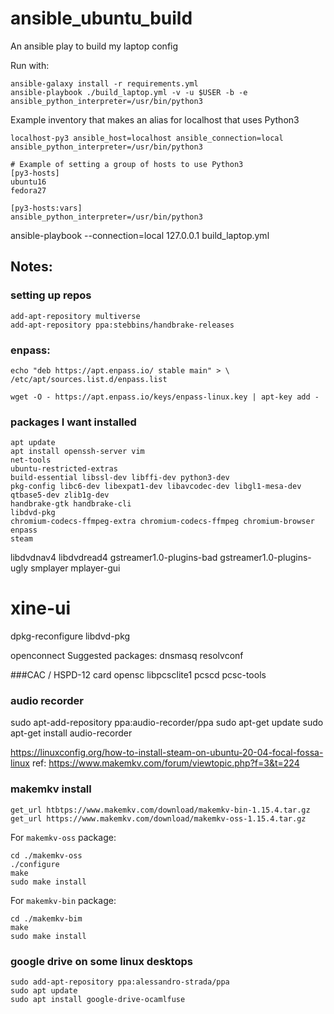 # ansible_ubuntu_build
An ansible play to build my laptop config

Run with:

    ansible-galaxy install -r requirements.yml
    ansible-playbook ./build_laptop.yml -v -u $USER -b -e ansible_python_interpreter=/usr/bin/python3

Example inventory that makes an alias for localhost that uses Python3

    localhost-py3 ansible_host=localhost ansible_connection=local ansible_python_interpreter=/usr/bin/python3
    
    # Example of setting a group of hosts to use Python3
    [py3-hosts]
    ubuntu16
    fedora27
    
    [py3-hosts:vars]
    ansible_python_interpreter=/usr/bin/python3


ansible-playbook --connection=local 127.0.0.1 build_laptop.yml
## Notes:

### setting up repos

    add-apt-repository multiverse
    add-apt-repository ppa:stebbins/handbrake-releases

### enpass:

    echo "deb https://apt.enpass.io/ stable main" > \
    /etc/apt/sources.list.d/enpass.list

    wget -O - https://apt.enpass.io/keys/enpass-linux.key | apt-key add -

### packages I want installed

    apt update
    apt install openssh-server vim 
    net-tools
    ubuntu-restricted-extras
    build-essential libssl-dev libffi-dev python3-dev
    pkg-config libc6-dev libexpat1-dev libavcodec-dev libgl1-mesa-dev qtbase5-dev zlib1g-dev 
    handbrake-gtk handbrake-cli 
    libdvd-pkg
    chromium-codecs-ffmpeg-extra chromium-codecs-ffmpeg chromium-browser
    enpass
    steam

libdvdnav4 
libdvdread4
gstreamer1.0-plugins-bad 
gstreamer1.0-plugins-ugly
smplayer mplayer-gui
# xine-ui
dpkg-reconfigure libdvd-pkg

openconnect
Suggested packages:
  dnsmasq resolvconf

###CAC / HSPD-12 card
opensc libpcsclite1 pcscd pcsc-tools

### audio recorder
sudo apt-add-repository ppa:audio-recorder/ppa
sudo apt-get update
sudo apt-get install audio-recorder

https://linuxconfig.org/how-to-install-steam-on-ubuntu-20-04-focal-fossa-linux
ref: https://www.makemkv.com/forum/viewtopic.php?f=3&t=224

### makemkv install
    get_url htbtps://www.makemkv.com/download/makemkv-bin-1.15.4.tar.gz
    get_url https://www.makemkv.com/download/makemkv-oss-1.15.4.tar.gz

For `makemkv-oss` package:

    cd ./makemkv-oss
    ./configure
    make
    sudo make install

For `makemkv-bin` package:

    cd ./makemkv-bim
    make
    sudo make install

### google drive on some linux desktops

    sudo add-apt-repository ppa:alessandro-strada/ppa
    sudo apt update
    sudo apt install google-drive-ocamlfuse


